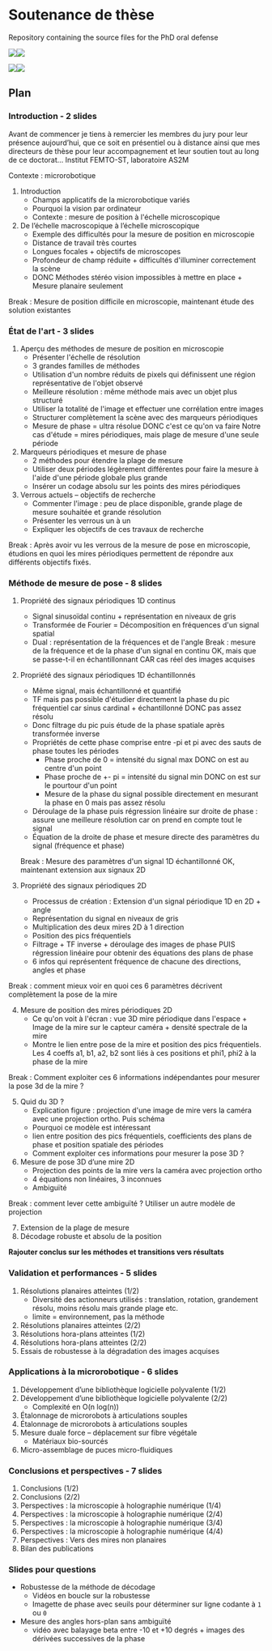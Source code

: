 # Soutenance de thèse
Repository containing the source files for the PhD oral defense

![](https://projects.femto-st.fr/vernier/sites/femto-st.fr.vernier/files/content/images/periodicpattern2.gif)![](https://projects.femto-st.fr/vernier/sites/femto-st.fr.vernier/files/content/images/bitmappattern_0.gif)

![](https://projects.femto-st.fr/vernier/sites/femto-st.fr.vernier/files/content/images/megarenapattern.gif)![](https://projects.femto-st.fr/vernier/sites/femto-st.fr.vernier/files/content/images/qrcodepattern.gif)

## Plan

### Introduction - 2 slides
Avant de commencer je tiens à remercier les membres du jury pour leur présence aujourd’hui, que ce soit en présentiel ou à distance ainsi que mes directeurs de thèse pour leur accompagnement et leur soutien tout au long de ce doctorat…
Institut FEMTO-ST, laboratoire AS2M

Contexte : microrobotique

1) Introduction
    - Champs applicatifs de la microrobotique variés
    - Pourquoi la vision par ordinateur
    - Contexte : mesure de position à l'échelle microscopique
2) De l’échelle macroscopique à l’échelle microscopique
    - Exemple des difficultés pour la mesure de position en microscopie
    - Distance de travail très courtes
    - Longues focales + objectifs de microscopes
    - Profondeur de champ réduite + difficultés d'illuminer correctement la scène
    - DONC Méthodes stéréo vision impossibles à mettre en place + Mesure planaire seulement

Break : Mesure de position difficile en microscopie, maintenant étude des solution existantes

### État de l'art - 3 slides
1) Aperçu des méthodes de mesure de position en microscopie
    - Présenter l'échelle de résolution
    - 3 grandes familles de méthodes
    - Utilisation d'un nombre réduits de pixels qui définissent une région représentative de l'objet observé
    - Meilleure résolution : même méthode mais avec un objet plus structuré
    - Utiliser la totalité de l'image et effectuer une corrélation entre images
    - Structurer complètement la scène avec des marqueurs périodiques
    - Mesure de phase = ultra résolue DONC c'est ce qu'on va faire
Notre cas d'étude = mires périodiques, mais plage de mesure d'une seule période
2) Marqueurs périodiques et mesure de phase
    - 2 méthodes pour étendre la plage de mesure
    - Utiliser deux périodes légèrement différentes pour faire la mesure à l'aide d'une période globale plus grande
    - Insérer un codage absolu sur les points des mires périodiques
3) Verrous actuels – objectifs de recherche
    - Commenter l'image : peu de place disponible, grande plage de mesure souhaitée et grande résolution
    - Présenter les verrous un à un
    - Expliquer les objectifs de ces travaux de recherche

Break : Après avoir vu les verrous de la mesure de pose en microscopie, étudions en quoi les mires périodiques permettent de répondre aux différents objectifs fixés.

### Méthode de mesure de pose - 8 slides
1) Propriété des signaux périodiques 1D continus
    - Signal sinusoïdal continu + représentation en niveaux de gris
    - Transformée de Fourier = Décomposition en fréquences d'un signal spatial
    - Dual : représentation de la fréquences et de l'angle
Break : mesure de la fréquence et de la phase d'un signal en continu OK, mais que se passe-t-il en échantillonnant CAR cas réel des images acquises
2) Propriété des signaux périodiques 1D échantillonnés
    - Même signal, mais échantillonné et quantifié
    - TF mais pas possible d'étudier directement la phase du pic fréquentiel car sinus cardinal + échantillonné DONC pas assez résolu
    - Donc filtrage du pic puis étude de la phase spatiale après transformée inverse
    - Propriétés de cette phase comprise entre -pi et pi avec des sauts de phase toutes les périodes
        - Phase proche de 0 = intensité du signal max DONC on est au centre d'un point
        - Phase proche de +- pi = intensité du signal min DONC on est sur le pourtour d'un point
        - Mesure de la phase du signal possible directement en mesurant la phase en 0 mais pas assez résolu
    - Déroulage de la phase puis régression linéaire sur droite de phase : assure une meilleure résolution car on prend en compte tout le signal
    - Équation de la droite de phase et mesure directe des paramètres du signal (fréquence et phase)

    Break : Mesure des paramètres d'un signal 1D échantillonné OK, maintenant extension aux signaux 2D

3) Propriété des signaux périodiques 2D
    - Processus de création : Extension d'un signal périodique 1D en 2D + angle
    - Représentation du signal en niveaux de gris
    - Multiplication des deux mires 2D à 1 direction 
    - Position des pics fréquentiels
    - Filtrage + TF inverse + déroulage des images de phase PUIS régression linéaire pour obtenir des équations des plans de phase
    - 6 infos qui représentent fréquence de chacune des directions, angles et phase

Break : comment mieux voir en quoi ces 6 paramètres décrivent complètement la pose de la mire

4) Mesure de position des mires périodiques 2D
    - Ce qu'on voit à l'écran : vue 3D mire périodique dans l'espace + Image de la mire sur le capteur caméra + densité spectrale de la mire
    - Montre le lien entre pose de la mire et position des pics fréquentiels. Les 4 coeffs a1, b1, a2, b2 sont liés à ces positions et phi1, phi2 à la phase de la mire

Break : Comment exploiter ces 6 informations indépendantes pour mesurer la pose 3d de la mire ?

5) Quid du 3D ?
    - Explication figure : projection d'une image de mire vers la caméra avec une projection ortho. Puis schéma
    - Pourquoi ce modèle est intéressant
    - lien entre position des pics fréquentiels, coefficients des plans de phase et position spatiale des périodes
    - Comment exploiter ces informations pour mesurer la pose 3D ?
6) Mesure de pose 3D d’une mire 2D
    - Projection des points de la mire vers la caméra avec projection ortho
    - 4 équations non linéaires, 3 inconnues
    - Ambiguïté

Break : comment lever cette ambiguïté ? Utiliser un autre modèle de projection

7) Extension de la plage de mesure
8) Décodage robuste et absolu de la position

**Rajouter conclus sur les méthodes et transitions vers résultats**

### Validation et performances - 5 slides
1) Résolutions planaires atteintes (1/2)
    - Diversité des actionneurs utilisés : translation, rotation, grandement résolu, moins résolu mais grande plage etc.
    - limite = environnement, pas la méthode
2) Résolutions planaires atteintes (2/2)
3) Résolutions hora-plans atteintes (1/2)
4) Résolutions hora-plans atteintes (2/2)
5) Essais de robustesse à la dégradation des images acquises

### Applications à la microrobotique - 6 slides
1) Développement d’une bibliothèque logicielle polyvalente (1/2)
2) Développement d’une bibliothèque logicielle polyvalente (2/2)
    - Complexité en O(n log(n))
3) Étalonnage de microrobots à articulations souples
4) Étalonnage de microrobots à articulations souples
5) Mesure duale force – déplacement sur fibre végétale
    - Matériaux bio-sourcés
6) Micro-assemblage de puces micro-fluidiques

### Conclusions et perspectives - 7 slides
1) Conclusions (1/2)
2) Conclusions (2/2)
3) Perspectives : la microscopie à holographie numérique (1/4)
4) Perspectives : la microscopie à holographie numérique (2/4)
5) Perspectives : la microscopie à holographie numérique (3/4)
5) Perspectives : la microscopie à holographie numérique (4/4)
6) Perspectives : Vers des mires non planaires
7) Bilan des publications

### Slides pour questions
- Robustesse de la méthode de décodage
    - Vidéos en boucle sur la robustesse
    - Imagette de phase avec seuils pour déterminer sur ligne codante à `1` ou `0`
- Mesure des angles hors-plan sans ambiguïté
    - vidéo avec balayage beta entre -10 et +10 degrés + images des dérivées successives de la phase